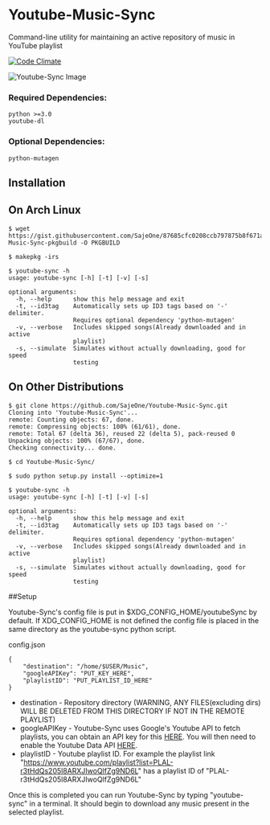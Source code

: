 # Youtube-Music-Sync
Command-line utility for maintaining an active repository of music in YouTube playlist

[![Code Climate](https://codeclimate.com/github/SajeOne/Youtube-Music-Sync/badges/gpa.svg)](https://codeclimate.com/github/SajeOne/Youtube-Music-Sync)

![Youtube-Sync Image](https://i.imgur.com/W6g9E5H.png "Example use of Youtube-Sync")

### Required Dependencies:
```
python >=3.0
youtube-dl
```

### Optional Dependencies:
```
python-mutagen
```

## Installation

## On Arch Linux
```
$ wget https://gist.githubusercontent.com/SajeOne/87685cfc0208ccb797875b8f671afc69/raw/2290bae13e0b126aca324f07d0b4e8766739ae3f/Youtube-Music-Sync-pkgbuild -O PKGBUILD

$ makepkg -irs

$ youtube-sync -h
usage: youtube-sync [-h] [-t] [-v] [-s]

optional arguments:
  -h, --help      show this help message and exit
  -t, --id3tag    Automatically sets up ID3 tags based on '-' delimiter.
                  Requires optional dependency 'python-mutagen'
  -v, --verbose   Includes skipped songs(Already downloaded and in active
                  playlist)
  -s, --simulate  Simulates without actually downloading, good for speed
                  testing
```

## On Other Distributions
```
$ git clone https://github.com/SajeOne/Youtube-Music-Sync.git
Cloning into 'Youtube-Music-Sync'...
remote: Counting objects: 67, done.
remote: Compressing objects: 100% (61/61), done.
remote: Total 67 (delta 36), reused 22 (delta 5), pack-reused 0
Unpacking objects: 100% (67/67), done.
Checking connectivity... done.

$ cd Youtube-Music-Sync/

$ sudo python setup.py install --optimize=1

$ youtube-sync -h
usage: youtube-sync [-h] [-t] [-v] [-s]

optional arguments:
  -h, --help      show this help message and exit
  -t, --id3tag    Automatically sets up ID3 tags based on '-' delimiter.
                  Requires optional dependency 'python-mutagen'
  -v, --verbose   Includes skipped songs(Already downloaded and in active
                  playlist)
  -s, --simulate  Simulates without actually downloading, good for speed
                  testing
```

##Setup

Youtube-Sync's config file is put in $XDG_CONFIG_HOME/youtubeSync by default. If XDG_CONFIG_HOME is not defined the config file is placed in the same directory as the youtube-sync python script.

config.json
```
{
    "destination": "/home/$USER/Music",
    "googleAPIKey": "PUT_KEY_HERE",
    "playlistID": "PUT_PLAYLIST_ID_HERE"
}
```
* destination - Repository directory (WARNING, ANY FILES(excluding dirs) WILL BE DELETED FROM THIS DIRECTORY IF NOT IN THE REMOTE PLAYLIST)
* googleAPIKey - Youtube-Sync uses Google's Youtube API to fetch playlists, you can obtain an API key for this [HERE](https://console.developers.google.com/apis/credentials). You will then need to enable the Youtube Data API [HERE](https://console.developers.google.com/apis/api/youtube/overview).
* playlistID - Youtube playlist ID. For example the playlist link "https://www.youtube.com/playlist?list=PLAL-r3tHdQs205l8ARXJIwoQlfZg9ND6L" has a playlist ID of "PLAL-r3tHdQs205l8ARXJIwoQlfZg9ND6L"

Once this is completed you can run Youtube-Sync by typing "youtube-sync" in a terminal. It should begin to download any music present in the selected playlist.

